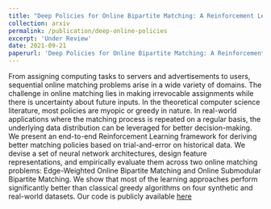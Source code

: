 ```yaml
---
title: "Deep Policies for Online Bipartite Matching: A Reinforcement Learning Approach"
collection: arxiv
permalink: /publication/deep-online-policies
excerpt: 'Under Review'
date: 2021-09-21
paperurl: 'Deep Policies for Online Bipartite Matching: A Reinforcement Learning Approach'
---
```


From assigning computing tasks to servers and advertisements to users, sequential online matching problems arise in a wide variety of domains. The challenge in online matching lies in making irrevocable assignments while there is uncertainty about future inputs. In the theoretical computer science literature, most policies are myopic or greedy in nature. In real-world applications where the matching process is repeated on a regular basis, the underlying data distribution can be leveraged for better decision-making. We present an end-to-end Reinforcement Learning framework for deriving better matching policies based on trial-and-error on historical data. We devise a set of neural network architectures, design feature representations, and empirically evaluate them across two online matching problems: Edge-Weighted Online Bipartite Matching and Online Submodular Bipartite Matching. We show that most of the learning approaches perform significantly better than classical greedy algorithms on four synthetic and real-world datasets. Our code is publicly available [here](https://github.com/lyeskhalil/CORL.git)
